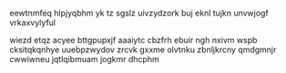 eewtnmfeq hlpjyqbhm yk tz sgslz uivzydzork buj eknl tujkn unvwjogf vrkaxvylyful

wiezd etqz acyee bttgpupxjf aaaiytc cbzfrh ebuir ngh nxivm wspb cksitqkqnhye uuebpzwydov zrcvk gxxme olvtnku zbnljkrcny qmdgmnjr cwwiwneu jqtlqibmuam jogkmr dhcphm